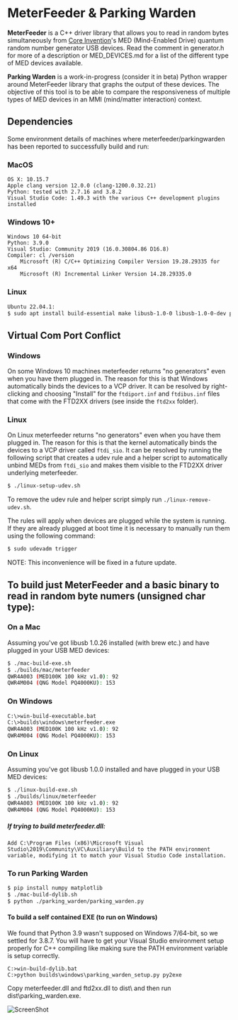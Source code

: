 # MeterFeeder & Parking Warden

**MeterFeeder** is a C++ driver library that allows you to read in random bytes simultaneously from [Core Invention](https://coreinvention.com/)'s MED (Mind-Enabled Drive) quantum random number generator USB devices. Read the comment in generator.h for more of a description or MED_DEVICES.md for a list of the different type of MED devices available.

**Parking Warden** is a work-in-progress (consider it in beta) Python wrapper around MeterFeeder library that graphs the output of these devices. The objective of this tool is to be able to compare the responsiveness of multiple types of MED devices in an MMI (mind/matter interaction) context.

## Dependencies

Some environment details of machines where meterfeeder/parkingwarden has been reported to successfully build and run:

### MacOS

```
OS X: 10.15.7
Apple clang version 12.0.0 (clang-1200.0.32.21)
Python: tested with 2.7.16 and 3.8.2
Visual Studio Code: 1.49.3 with the various C++ development plugins installed
```

### Windows 10+

```
Windows 10 64-bit
Python: 3.9.0
Visual Studio: Community 2019 (16.0.30804.86 D16.8)
Compiler: cl /version
    Microsoft (R) C/C++ Optimizing Compiler Version 19.28.29335 for x64 
    Microsoft (R) Incremental Linker Version 14.28.29335.0
```

### Linux

```bash
Ubuntu 22.04.1:
$ sudo apt install build-essential make libusb-1.0-0 libusb-1.0-0-dev python3
```

## Virtual Com Port Conflict

### Windows

On some Windows 10 machines meterfeeder returns "no generators" even when you have them plugged in. The reason for this is that Windows automatically binds the devices to a VCP driver. It can be resolved by right-clicking and choosing "Install" for the `ftdiport.inf` and `ftdibus.inf` files that come with the FTD2XX drivers (see inside the `ftd2xx` folder).

### Linux

On Linux meterfeeder returns "no generators" even when you have them plugged in. The reason for this is that the kernel automatically binds the devices to a VCP driver called `ftdi_sio`. It can be resolved by running the following script that creates a udev rule and a helper script to automatically unbind MEDs from `ftdi_sio` and makes them visible to the FTD2XX driver underlying meterfeeder.

```bash
$ ./linux-setup-udev.sh
```

To remove the udev rule and helper script simply run `./linux-remove-udev.sh`.

The rules will apply when devices are plugged while the system is running. If they are already plugged at boot time it is necessary to manually run them using the following command:

```bash
$ sudo udevadm trigger
```

NOTE: This inconvenience will be fixed in a future update.

## To build just MeterFeeder and a basic binary to read in random byte numers (unsigned char type):

### On a Mac

Assuming you've got libusb 1.0.26 installed (with brew etc.) and have plugged in your USB MED devices:

```bash
$ ./mac-build-exe.sh 
$ ./builds/mac/meterfeeder
QWR4A003 (MED100K 100 kHz v1.0): 92
QWR4M004 (QNG Model PQ4000KU): 153
```

### On Windows

```bash
C:\>win-build-executable.bat
C:\>builds\windows\meterfeeder.exe
QWR4A003 (MED100K 100 kHz v1.0): 92
QWR4M004 (QNG Model PQ4000KU): 153
```

### On Linux

Assuming you've got libusb 1.0.0 installed and have plugged in your USB MED devices:

```bash
$ ./linux-build-exe.sh 
$ ./builds/linux/meterfeeder
QWR4A003 (MED100K 100 kHz v1.0): 92
QWR4M004 (QNG Model PQ4000KU): 153
```

##### If trying to build meterfeeder.dll:
```
Add C:\Program Files (x86)\Microsoft Visual Studio\2019\Community\VC\Auxiliary\Build to the PATH environment variable, modifying it to match your Visual Studio Code installation.
```

### To run Parking Warden

```bash
$ pip install numpy matplotlib
$ ./mac-build-dylib.sh
$ python ./parking_warden/parking_warden.py
```

#### To build a self contained EXE (to run on Windows)

We found that Python 3.9 wasn't supposed on Windows 7/64-bit, so we settled for 3.8.7. You will have to get your Visual Studio environment setup properly for C++ compiling like making sure the PATH environment variable is setup correctly.

```DOS
C:>win-build-dylib.bat
C:>python builds\windows\parking_warden_setup.py py2exe
```

Copy meterfeeder.dll and ftd2xx.dll to dist\ and then run dist\parking_warden.exe.



![ScreenShot](https://raw.github.com/vfp2/MeterFeeder/master/pw_screenshot.png)
